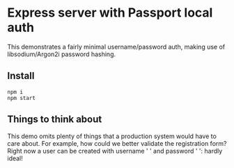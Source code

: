 # Express server with Passport local auth

This demonstrates a fairly minimal username/password auth, making use of libsodium/Argon2i password hashing.


## Install

```shell
npm i
npm start
```


## Things to think about

This demo omits plenty of things that a production system would have to care about. For example, how could we better validate the registration form? Right now a user can be created with username ' ' and password ' ': hardly ideal!

